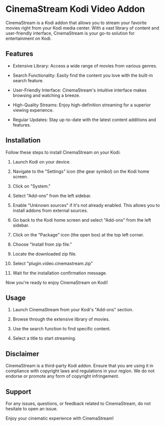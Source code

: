 # CinemaStream Kodi Video Addon

CinemaStream is a Kodi addon that allows you to stream your favorite movies right from your Kodi media center. With a vast library of content and user-friendly interface, CinemaStream is your go-to solution for entertainment on Kodi.

## Features

- Extensive Library: Access a wide range of movies from various genres.

- Search Functionality: Easily find the content you love with the built-in search feature.

- User-Friendly Interface: CinemaStream's intuitive interface makes browsing and watching a breeze.

- High-Quality Streams: Enjoy high-definition streaming for a superior viewing experience.

- Regular Updates: Stay up-to-date with the latest content additions and features.

## Installation

Follow these steps to install CinemaStream on your Kodi:

1. Launch Kodi on your device.

2. Navigate to the "Settings" icon (the gear symbol) on the Kodi home screen.

3. Click on "System."

4. Select "Add-ons" from the left sidebar.

5. Enable "Unknown sources" if it's not already enabled. This allows you to install addons from external sources.

6. Go back to the Kodi home screen and select "Add-ons" from the left sidebar.

7. Click on the "Package" icon (the open box) at the top left corner.

8. Choose "Install from zip file."

9. Locate the downloaded zip file.

10. Select "plugin.video.cinemastream.zip"

11. Wait for the installation confirmation message.

Now you're ready to enjoy CinemaStream on Kodi!

## Usage

1. Launch CinemaStream from your Kodi's "Add-ons" section.

2. Browse through the extensive library of movies.

3. Use the search function to find specific content.

4. Select a title to start streaming.

## Disclaimer

CinemaStream is a third-party Kodi addon. Ensure that you are using it in compliance with copyright laws and regulations in your region. We do not endorse or promote any form of copyright infringement.

## Support

For any issues, questions, or feedback related to CinemaStream, do not hesitate to open an issue.

Enjoy your cinematic experience with CinemaStream!

